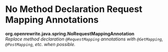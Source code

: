 # No Method Declaration Request Mapping Annotations

**org.openrewrite.java.spring.NoRequestMappingAnnotation**  
_Replace method declaration `@RequestMapping` annotations with `@GetMapping`, `@PostMapping`, etc. when possible._

